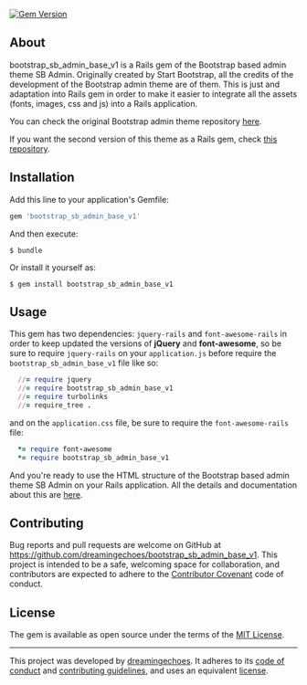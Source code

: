 [![Gem Version](https://badge.fury.io/rb/bootstrap_sb_admin_base_v1.svg)](https://badge.fury.io/rb/bootstrap_sb_admin_base_v1)

## About

bootstrap_sb_admin_base_v1 is a Rails gem of the Bootstrap based admin theme SB Admin. Originally created by Start Bootstrap, all the credits of the development of the Bootstrap admin theme are of them. This is just and adaptation into Rails gem in order to make it easier to integrate all the assets (fonts, images, css and js) into a Rails application.

You can check the original Bootstrap admin theme repository [here](https://github.com/BlackrockDigital/startbootstrap-sb-admin).

If you want the second version of this theme as a Rails gem, check [this repository](https://github.com/dreamingechoes/bootstrap_sb_admin_base_v2).

## Installation

Add this line to your application's Gemfile:

```ruby
gem 'bootstrap_sb_admin_base_v1'
```

And then execute:

    $ bundle

Or install it yourself as:

    $ gem install bootstrap_sb_admin_base_v1

## Usage

This gem has two dependencies: `jquery-rails` and `font-awesome-rails` in order to keep updated the versions of **jQuery** and **font-awesome**, so be sure to require `jquery-rails` on your `application.js` before require the `bootstrap_sb_admin_base_v1` file like so:

```ruby
  //= require jquery
  //= require bootstrap_sb_admin_base_v1
  //= require turbolinks
  //= require_tree .
```

and on the `application.css` file, be sure to require the `font-awesome-rails` file:

```ruby
  *= require font-awesome
  *= require bootstrap_sb_admin_base_v1
```

And you're ready to use the HTML structure of the Bootstrap based admin theme SB Admin on your Rails application. All the details and documentation about this are [here](http://startbootstrap.com/template-overviews/sb-admin/).

## Contributing

Bug reports and pull requests are welcome on GitHub at https://github.com/dreamingechoes/bootstrap_sb_admin_base_v1. This project is intended to be a safe, welcoming space for collaboration, and contributors are expected to adhere to the [Contributor Covenant](contributor-covenant.org) code of conduct.

## License

The gem is available as open source under the terms of the [MIT License](http://opensource.org/licenses/MIT).

----------------------------

This project was developed by [dreamingechoes](https://github.com/dreamingechoes).
It adheres to its [code of conduct](https://github.com/dreamingechoes/base/blob/master/files/CODE_OF_CONDUCT.md) and
[contributing guidelines](https://github.com/dreamingechoes/base/blob/master/files/CONTRIBUTING.md), and uses an equivalent [license](https://github.com/dreamingechoes/base/blob/master/files/LICENSE).
